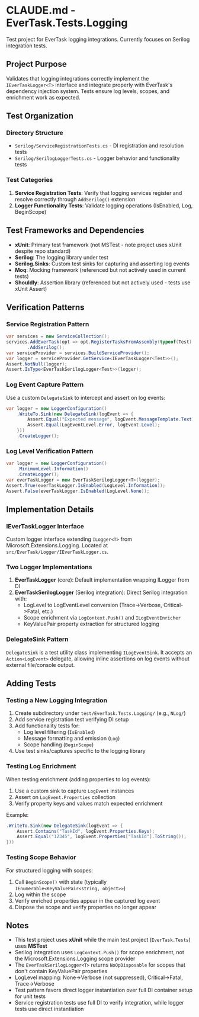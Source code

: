 # CLAUDE.md - EverTask.Tests.Logging

Test project for EverTask logging integrations. Currently focuses on Serilog integration tests.

## Project Purpose

Validates that logging integrations correctly implement the `IEverTaskLogger<T>` interface and integrate properly with EverTask's dependency injection system. Tests ensure log levels, scopes, and enrichment work as expected.

## Test Organization

### Directory Structure
- `Serilog/ServiceRegistrationTests.cs` - DI registration and resolution tests
- `Serilog/SerilogLoggerTests.cs` - Logger behavior and functionality tests

### Test Categories
1. **Service Registration Tests**: Verify that logging services register and resolve correctly through `AddSerilog()` extension
2. **Logger Functionality Tests**: Validate logging operations (IsEnabled, Log, BeginScope)

## Test Frameworks and Dependencies

- **xUnit**: Primary test framework (not MSTest - note project uses xUnit despite repo standard)
- **Serilog**: The logging library under test
- **Serilog.Sinks**: Custom test sinks for capturing and asserting log events
- **Moq**: Mocking framework (referenced but not actively used in current tests)
- **Shouldly**: Assertion library (referenced but not actively used - tests use xUnit Assert)

## Verification Patterns

### Service Registration Pattern
```csharp
var services = new ServiceCollection();
services.AddEverTask(opt => opt.RegisterTasksFromAssembly(typeof(Test).Assembly))
        .AddSerilog();
var serviceProvider = services.BuildServiceProvider();
var logger = serviceProvider.GetService<IEverTaskLogger<Test>>();
Assert.NotNull(logger);
Assert.IsType<EverTaskSerilogLogger<Test>>(logger);
```

### Log Event Capture Pattern
Use a custom `DelegateSink` to intercept and assert on log events:
```csharp
var logger = new LoggerConfiguration()
    .WriteTo.Sink(new DelegateSink(logEvent => {
        Assert.Equal("Expected message", logEvent.MessageTemplate.Text);
        Assert.Equal(LogEventLevel.Error, logEvent.Level);
    }))
    .CreateLogger();
```

### Log Level Verification Pattern
```csharp
var logger = new LoggerConfiguration()
    .MinimumLevel.Information()
    .CreateLogger();
var everTaskLogger = new EverTaskSerilogLogger<T>(logger);
Assert.True(everTaskLogger.IsEnabled(LogLevel.Information));
Assert.False(everTaskLogger.IsEnabled(LogLevel.None));
```

## Implementation Details

### IEverTaskLogger<T> Interface
Custom logger interface extending `ILogger<T>` from Microsoft.Extensions.Logging. Located at `src/EverTask/Logger/IEverTaskLogger.cs`.

### Two Logger Implementations
1. **EverTaskLogger<T>** (core): Default implementation wrapping ILogger<T> from DI
2. **EverTaskSerilogLogger<T>** (Serilog integration): Direct Serilog integration with:
   - LogLevel to LogEventLevel conversion (Trace->Verbose, Critical->Fatal, etc.)
   - Scope enrichment via `LogContext.Push()` and `ILogEventEnricher`
   - KeyValuePair property extraction for structured logging

### DelegateSink Pattern
`DelegateSink` is a test utility class implementing `ILogEventSink`. It accepts an `Action<LogEvent>` delegate, allowing inline assertions on log events without external file/console output.

## Adding Tests

### Testing a New Logging Integration
1. Create subdirectory under `test/EverTask.Tests.Logging/` (e.g., `NLog/`)
2. Add service registration test verifying DI setup
3. Add functionality tests for:
   - Log level filtering (`IsEnabled`)
   - Message formatting and emission (`Log`)
   - Scope handling (`BeginScope`)
4. Use test sinks/captures specific to the logging library

### Testing Log Enrichment
When testing enrichment (adding properties to log events):
1. Use a custom sink to capture `LogEvent` instances
2. Assert on `LogEvent.Properties` collection
3. Verify property keys and values match expected enrichment

Example:
```csharp
.WriteTo.Sink(new DelegateSink(logEvent => {
    Assert.Contains("TaskId", logEvent.Properties.Keys);
    Assert.Equal("12345", logEvent.Properties["TaskId"].ToString());
}))
```

### Testing Scope Behavior
For structured logging with scopes:
1. Call `BeginScope()` with state (typically `IEnumerable<KeyValuePair<string, object>>`)
2. Log within the scope
3. Verify enriched properties appear in the captured log event
4. Dispose the scope and verify properties no longer appear

## Notes

- This test project uses **xUnit** while the main test project (`EverTask.Tests`) uses **MSTest**
- Serilog integration uses `LogContext.Push()` for scope enrichment, not the Microsoft.Extensions.Logging scope provider
- The `EverTaskSerilogLogger<T>` returns `NoOpDisposable` for scopes that don't contain KeyValuePair properties
- LogLevel mapping: None->Verbose (not suppressed), Critical->Fatal, Trace->Verbose
- Test pattern favors direct logger instantiation over full DI container setup for unit tests
- Service registration tests use full DI to verify integration, while logger tests use direct instantiation

